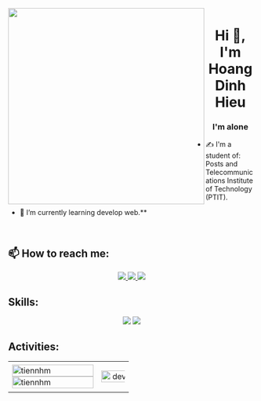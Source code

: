 <img align="left" width="400" src="https://img.lovepik.com/photo/40064/9786.jpg_wh860.jpg">
<h1 align="center">Hi 👋, I'm Hoang Dinh Hieu</h1>
<p align="center">
  <h3 align="center">I'm alone</h3>
</p>


- ✍ I'm a student of: Posts and Telecommunications Institute of Technology (PTIT).

- 🌱 I’m currently learning develop web.**

<br />

## 📫 How to reach me:
<p align="center">
  <a href="https://www.facebook.com/Dinhhieufacr7">
    <img src="https://img.icons8.com/fluent/48/000000/facebook-new.png" target="_blank" />
  </a> 
  <a href="https://github.com/hieuhoangatm" alt="Github">
    <img src="https://img.icons8.com/fluent/48/000000/github.png"/>
  </a> 
  
  <a href="mailto:hieuhoangatm@gmail.com" alt="Email">
    <img src="https://img.icons8.com/fluent/48/000000/mailing.png"/>
  </a>
</p>

## Skills:
<p align="center">
  
  <img src="https://img.icons8.com/color/48/000000/mysql-logo.png"/>
  
  <img src="https://img.icons8.com/color/48/000000/visual-studio-code-2019.png"/>
  
</p>

## Activities:

<table style="width:100%;">
  <tr>
    <td>
      <img src="https://github-readme-stats.vercel.app/api/top-langs/?username=hieuhoangatm&bg_color=FFFFFF00&text_color=179fa3&layout=compact&hide=CSS&langs_count=10&custom_title=Top%20ngôn%20ngữ%20được%20dùng" alt="tiennhm" width="100%"/>
      <img src="https://github-readme-stats.vercel.app/api?username=hieuhoangatm&bg_color=FFFFFF00&text_color=179fa3&show_icons=true&count_private=true&include_all_commits=true&custom_title=Hoạt%20động%20trên%20Github" alt="tiennhm" width="100%"/>
    </td>
    <td>
      <p align="center"> 
        <img src="https://upanh123.com/wp-content/uploads/2021/05/hinh-anh-dong-hoat-hinh3.gif" alt="dev" width="120%"/>
      </p>
    </td>
  </tr>
</table>




